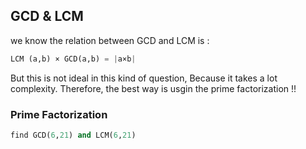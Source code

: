 ## GCD & LCM

we know the relation between GCD and LCM is : 
```python
LCM (a,b) × GCD(a,b) = |a×b|
```
But this is not ideal in this kind of question, Because it takes a lot complexity. 
Therefore, the best way is usgin the prime factorization !! 

### Prime Factorization
 
```python
find GCD(6,21) and LCM(6,21)
```

